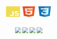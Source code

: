 <font color="blue">

<div style="display: inline_block"><br><div align="center">
  <img align="center" alt="Andre-Js" height="30" width="40" src="https://raw.githubusercontent.com/devicons/devicon/master/icons/javascript/javascript-plain.svg">
  <img align="center" alt="Andre-HTML" height="30" width="40" src="https://raw.githubusercontent.com/devicons/devicon/master/icons/html5/html5-original.svg">
  <img align="center" alt="Andre-CSS" height="30" width="40" src="https://raw.githubusercontent.com/devicons/devicon/master/icons/css3/css3-original.svg">

</div>

##
<div align="CENTER">
<a href="https://www.youtube.com/channel/UCpSewv4uh_0PmSEES2YjRmg" "target="_blank"><img src= https://img.shields.io/badge/YouTube-FF0000?style=for-the-badge&logo=youtube&logoColor=white "target="_blank"></a>
<a href="https://web.facebook.com/andre.bottari" "target="_blank"><img src=https://img.shields.io/badge/Facebook-1877F2?style=for-the-badge&logo=facebook&logoColor=white "target="_blank"></a>
<a href="https://www.instagram.com/andre.bottari/" "target="_blank"><img src=https://img.shields.io/badge/Instagram-E4405F?style=for-the-badge&logo=instagram&logoColor=white  "target="_blank"></a>
<a href="https://www.linkedin.com/in/andr%C3%A9-bottari-1a0683223/" "target="_blank"><img src=https://img.shields.io/badge/LinkedIn-0077B5?style=for-the-badge&logo=linkedin&logoColor=white  "target="_blank"></a>
</div>
